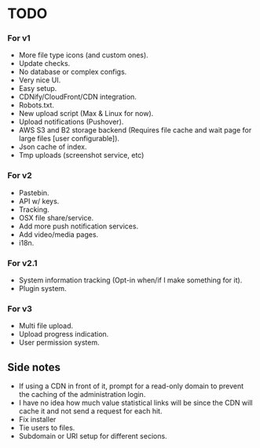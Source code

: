 # TODO

### For v1

- More file type icons (and custom ones).
- Update checks.
- No database or complex configs.
- Very nice UI.
- Easy setup.
- CDNify/CloudFront/CDN integration.
- Robots.txt.
- New upload script (Max & Linux for now).
- Upload notifications (Pushover).
- AWS S3 and B2 storage backend (Requires file cache and wait page for large files [user configurable]).
- Json cache of index.
- Tmp uploads (screenshot service, etc)

### For v2

- Pastebin.
- API w/ keys.
- Tracking.
- OSX file share/service.
- Add more push notification services.
- Add video/media pages.
- i18n.

### For v2.1

- System information tracking (Opt-in when/if I make something for it).
- Plugin system.

### For v3

- Multi file upload.
- Upload progress indication.
- User permission system.

## Side notes

- If using a CDN in front of it, prompt for a read-only domain to prevent the caching of the administration login.
- I have no idea how much value statistical links will be since the CDN will cache it and not send a request for each hit.
- Fix installer
- Tie users to files.
- Subdomain or URI setup for different secions.
